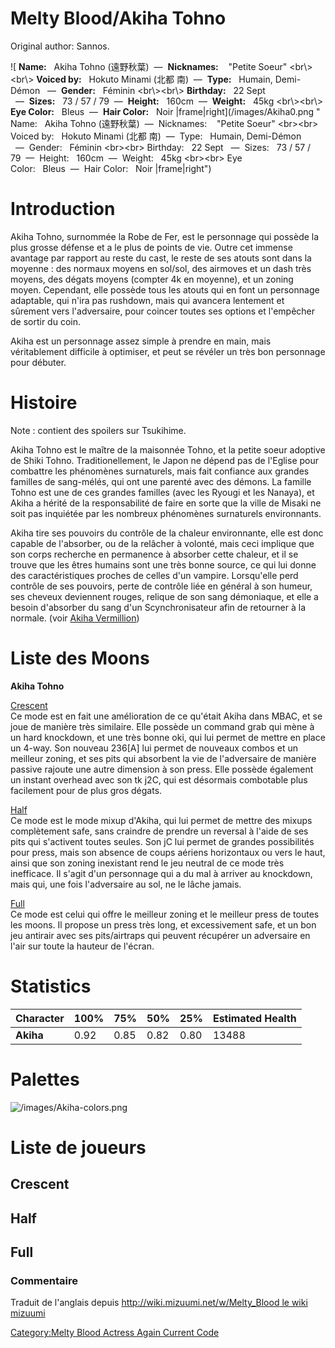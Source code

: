 # Melty Blood/Akiha Tohno

Original author: Sannos.

![ **Name:**   Akiha Tohno (遠野秋葉)  —  **Nicknames:**    "Petite
Soeur" \<br\\\>\<br\\\> **Voiced by:**   Hokuto Minami (北都
南)  —  **Type:**   Humain, Demi-Démon   —  **Gender:**   Féminin
\<br\\\>\<br\\\> **Birthday:**   22 Sept   —  **Sizes:**   73 / 57 /
79  —  **Height:**   160cm  —  **Weight:**   45kg \<br\\\>\<br\\\> **Eye
Color:**   Bleus  —  **Hair Color:**   Noir
\|frame\|right](/images/Akiha0.png " Name:   Akiha Tohno (遠野秋葉)  —  Nicknames:    "Petite Soeur" <br\><br\> Voiced by:   Hokuto Minami (北都 南)  —  Type:   Humain, Demi-Démon   —  Gender:   Féminin <br\><br\> Birthday:   22 Sept   —  Sizes:   73 / 57 / 79  —  Height:   160cm  —  Weight:   45kg <br\><br\> Eye Color:   Bleus  —  Hair Color:   Noir |frame|right")

# Introduction

Akiha Tohno, surnommée la Robe de Fer, est le personnage qui possède la
plus grosse défense et a le plus de points de vie. Outre cet immense
avantage par rapport au reste du cast, le reste de ses atouts sont dans
la moyenne : des normaux moyens en sol/sol, des airmoves et un dash très
moyens, des dégats moyens (compter 4k en moyenne), et un zoning moyen.
Cependant, elle possède tous les atouts qui en font un personnage
adaptable, qui n'ira pas rushdown, mais qui avancera lentement et
sûrement vers l'adversaire, pour coincer toutes ses options et
l'empêcher de sortir du coin.

Akiha est un personnage assez simple à prendre en main, mais
véritablement difficile à optimiser, et peut se révéler un très bon
personnage pour débuter.

# Histoire

Note : contient des spoilers sur Tsukihime.

Akiha Tohno est le maître de la maisonnée Tohno, et la petite soeur
adoptive de Shiki Tohno. Traditionellement, le Japon ne dépend pas de
l'Eglise pour combattre les phénomènes surnaturels, mais fait confiance
aux grandes familles de sang-mélés, qui ont une parenté avec des démons.
La famille Tohno est une de ces grandes familles (avec les Ryougi et les
Nanaya), et Akiha a hérité de la responsabilité de faire en sorte que la
ville de Misaki ne soit pas inquiétée par les nombreux phénomènes
surnaturels environnants.

Akiha tire ses pouvoirs du contrôle de la chaleur environnante, elle est
donc capable de l'absorber, ou de la relâcher à volonté, mais ceci
implique que son corps recherche en permanence à absorber cette chaleur,
et il se trouve que les êtres humains sont une très bonne source, ce qui
lui donne des caractéristiques proches de celles d'un vampire.
Lorsqu'elle perd contrôle de ses pouvoirs, perte de contrôle liée en
général à son humeur, ses cheveux deviennent rouges, relique de son sang
démoniaque, et elle a besoin d'absorber du sang d'un Scynchronisateur
afin de retourner à la normale. (voir [Akiha
Vermillion](Melty_Blood/Akiha_Vermillion "wikilink"))

# Liste des Moons

**Akiha Tohno**

[Crescent](Melty_Blood/Akiha_Tohno/Crescent_Moon "wikilink")  
Ce mode est en fait une amélioration de ce qu'était Akiha dans MBAC, et
se joue de manière très similaire. Elle possède un command grab qui mène
à un hard knockdown, et une très bonne oki, qui lui permet de mettre en
place un 4-way. Son nouveau 236\[A\] lui permet de nouveaux combos et un
meilleur zoning, et ses pits qui absorbent la vie de l'adversaire de
manière passive rajoute une autre dimension à son press. Elle possède
également un instant overhead avec son tk j2C, qui est désormais
combotable plus facilement pour de plus gros dégats.

[Half](Melty_Blood/Akiha_Tohno/Half_Moon "wikilink")  
Ce mode est le mode mixup d'Akiha, qui lui permet de mettre des mixups
complètement safe, sans craindre de prendre un reversal à l'aide de ses
pits qui s'activent toutes seules. Son jC lui permet de grandes
possibilités pour press, mais son absence de coups aériens horizontaux
ou vers le haut, ainsi que son zoning inexistant rend le jeu neutral de
ce mode très inefficace. Il s'agit d'un personnage qui a du mal à
arriver au knockdown, mais qui, une fois l'adversaire au sol, ne le
lâche jamais.

[Full](Melty_Blood/Akiha_Tohno/Full_Moon "wikilink")  
Ce mode est celui qui offre le meilleur zoning et le meilleur press de
toutes les moons. Il propose un press très long, et excessivement safe,
et un bon jeu antirair avec ses pits/airtraps qui peuvent récupérer un
adversaire en l'air sur toute la hauteur de l'écran.

# Statistics

| Character | 100% | 75%  | 50%  | 25%  | Estimated Health |
|-----------|------|------|------|------|------------------|
| **Akiha** | 0.92 | 0.85 | 0.82 | 0.80 | 13488            |

# Palettes

![](/images/Akiha-colors.png "/images/Akiha-colors.png")

# Liste de joueurs

## Crescent

## Half

## Full

### Commentaire

Traduit de l'anglais depuis [http://wiki.mizuumi.net/w/Melty_Blood le
wiki
mizuumi](http://wiki.mizuumi.net/w/Melty_Blood_le_wiki_mizuumi "wikilink")

[Category:Melty Blood Actress Again Current
Code](Category:Melty_Blood_Actress_Again_Current_Code "wikilink")
